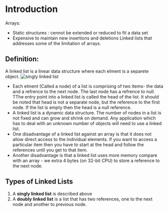 # Introduction
Arrays: 
  * Static structures : cennot be extended or reduced to  fit a data set 
  * Expensive to maintain new insertions and deletions
Linked lists that addresses some of the limitation of arrays.

## Definition:
  A linked list is a linear data structure where each elment is a separete object.
  ![singly linked list](https://github.com/iliassjabali/AUI/blob/master/CSC%202302/Linked%20Lists/singly%20linked%20list.png)
  * Each elment (Called a node) of a list is comprising of two items- the data and a refrence to the next node. The last node has a refrence to null. TThe entry point into a linked list is called the head of the list. It should be noted that head is not a separate node, but the reference to the first node. If the list is empty then the head is a null reference.
  * A linked list is a dynamic data structure. The number of nodes in a list is not fixed and can grow and shrink on demand. Any application which has to deal with an unknown number of objects will need to use a linked list.
  * One disadvantage of a linked list against an array is that it does not allow direct access to the individual elements. If you want to access a particular item then you have to start at the head and follow the references until you get to that item.
  * Another disadvantage is that a linked list uses more memory compare with an array - we extra 4 bytes (on 32-bit CPU) to store a reference to the next node.

## Types of Linked Lists
1. A **singly linked list** is described above
2. A **doubly linked list** is a list that has two references, one to the next node and another to previous node.

